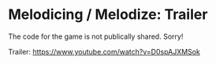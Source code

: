 # Melodicing / Melodize: Trailer
The code for the game is not publically shared. Sorry!

Trailer: https://www.youtube.com/watch?v=D0spAJXMSok
